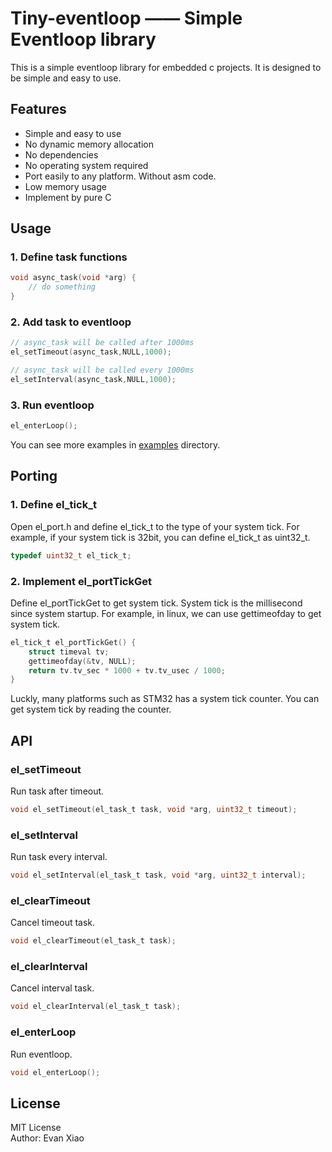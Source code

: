 # Tiny-eventloop —— Simple Eventloop library

This is a simple eventloop library for embedded c projects. It is designed to be simple and easy to use. 

## Features

- Simple and easy to use
- No dynamic memory allocation
- No dependencies
- No operating system required
- Port easily to any platform. Without asm code.
- Low memory usage
- Implement by pure C


## Usage

### 1. Define task functions

```c
void async_task(void *arg) {
    // do something
}
```

### 2. Add task to eventloop

```c
// async_task will be called after 1000ms
el_setTimeout(async_task,NULL,1000);

// async_task will be called every 1000ms
el_setInterval(async_task,NULL,1000);
```

### 3. Run eventloop

```c
el_enterLoop();
```

You can see more examples in [examples](examples) directory.

## Porting

### 1. Define el_tick_t

Open el_port.h and define el_tick_t to the type of your system tick. For example, if your system tick is 32bit, you can define el_tick_t as uint32_t.

```c
typedef uint32_t el_tick_t;
```

### 2. Implement el_portTickGet

Define el_portTickGet to get system tick. System tick is the millisecond since system startup. For example, in linux, we can use gettimeofday to get system tick.

```c
el_tick_t el_portTickGet() {
    struct timeval tv;
    gettimeofday(&tv, NULL);
    return tv.tv_sec * 1000 + tv.tv_usec / 1000;
}
```

Luckly, many platforms such as STM32 has a system tick counter. You can get system tick by reading the counter.


## API

### el_setTimeout
Run task after timeout.

```c
void el_setTimeout(el_task_t task, void *arg, uint32_t timeout);
```

### el_setInterval

Run task every interval.
```c
void el_setInterval(el_task_t task, void *arg, uint32_t interval);
```

### el_clearTimeout

Cancel timeout task.
```c
void el_clearTimeout(el_task_t task);
```

### el_clearInterval

Cancel interval task.
```c
void el_clearInterval(el_task_t task);
```

### el_enterLoop

Run eventloop.
```c
void el_enterLoop();
```

## License

MIT License   
Author: Evan Xiao
